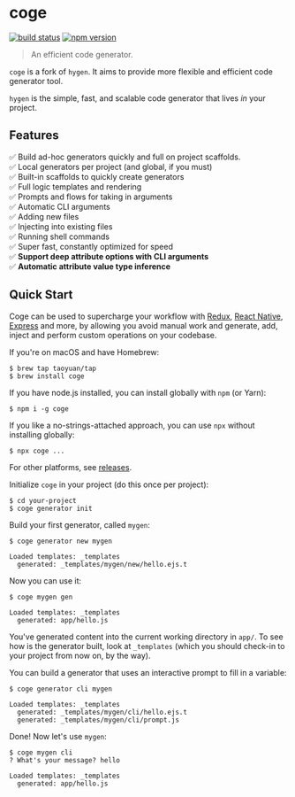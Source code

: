 # coge

[![build status](https://img.shields.io/travis/taoyuan/coge/master.svg)](https://travis-ci.org/taoyuan/coge)
[![npm version](https://img.shields.io/npm/v/coge.svg)](https://www.npmjs.com/package/coge)

> An efficient code generator.

`coge` is a fork of `hygen`. It aims to provide more flexible and efficient code generator tool.

`hygen` is the simple, fast, and scalable code generator that lives _in_ your project.

## Features

✅ Build ad-hoc generators quickly and full on project scaffolds.  
✅ Local generators per project (and global, if you must)  
✅ Built-in scaffolds to quickly create generators  
✅ Full logic templates and rendering  
✅ Prompts and flows for taking in arguments  
✅ Automatic CLI arguments  
✅ Adding new files  
✅ Injecting into existing files  
✅ Running shell commands  
✅ Super fast, constantly optimized for speed  
✅ __Support deep attribute options with CLI arguments__  
✅ __Automatic attribute value type inference__  


## Quick Start

Coge can be used to supercharge your workflow with [Redux](http://www.coge.io/redux), [React Native](http://www.coge.io/react-native), [Express](http://www.coge.io/express) and more, by allowing you avoid manual work and generate, add, inject and perform custom operations on your codebase.

If you're on macOS and have Homebrew:

```
$ brew tap taoyuan/tap
$ brew install coge
```

If you have node.js installed, you can install globally with `npm` (or Yarn):

```
$ npm i -g coge
```

If you like a no-strings-attached approach, you can use `npx` without installing globally:

```
$ npx coge ...
```

For other platforms, see [releases](https://github.com/taoyuan/coge/releases).

Initialize `coge` in your project (do this once per project):

```
$ cd your-project
$ coge generator init
```

Build your first generator, called `mygen`:

```
$ coge generator new mygen

Loaded templates: _templates
  generated: _templates/mygen/new/hello.ejs.t
```

Now you can use it:

```
$ coge mygen gen

Loaded templates: _templates
  generated: app/hello.js
```

You've generated content into the current working directory in `app/`. To see how is the generator built, look at `_templates` (which you should check-in to your project from now on, by the way).

You can build a generator that uses an interactive prompt to fill in a variable:

```
$ coge generator cli mygen

Loaded templates: _templates
  generated: _templates/mygen/cli/hello.ejs.t
  generated: _templates/mygen/cli/prompt.js
```

Done! Now let's use `mygen`:

```
$ coge mygen cli
? What's your message? hello

Loaded templates: _templates
  generated: app/hello.js
```
